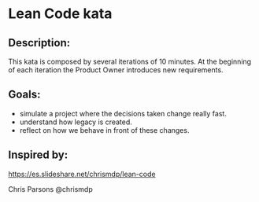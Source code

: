 # Lean Code kata

## Description:
This kata is composed by several iterations of 10 minutes. At the beginning of each iteration the Product Owner introduces new requirements.

## Goals:
- simulate a project where the decisions taken change really fast.
- understand how legacy is created.
- reflect on how we behave in front of these changes.

## Inspired by:
https://es.slideshare.net/chrismdp/lean-code

Chris Parsons @chrismdp